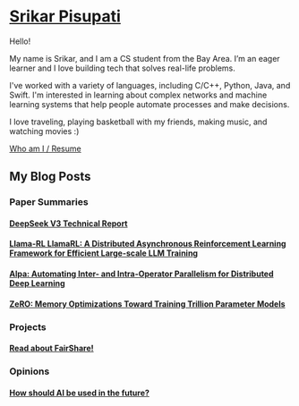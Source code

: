 
# [Srikar Pisupati](SrikarPisupati.md)

Hello!

My name is Srikar, and I am a CS student from the Bay Area. I’m an eager learner and I love building tech that solves real-life problems.

I've worked with a variety of languages, including C/C++, Python, Java, and Swift. I'm interested in learning about complex networks and machine learning systems that help people automate processes and make decisions. 

I love traveling, playing basketball with my friends, making music, and watching movies :)

[Who am I / Resume](SrikarPisupati.md)

## My Blog Posts
### Paper Summaries
#### [DeepSeek V3 Technical Report](498DeepSeek.md)
#### [Llama-RL LlamaRL: A Distributed Asynchronous Reinforcement Learning Framework for Efficient Large-scale LLM Training](LlamaRL.md)
#### [Alpa: Automating Inter- and Intra-Operator Parallelism for Distributed Deep Learning](Alpa.md)
#### [ZeRO: Memory Optimizations Toward Training Trillion Parameter Models](ZeRO.md)

### Projects
#### [Read about FairShare!](FairShare.md)
### Opinions
#### [How should AI be used in the future?](AI4Business.md)
